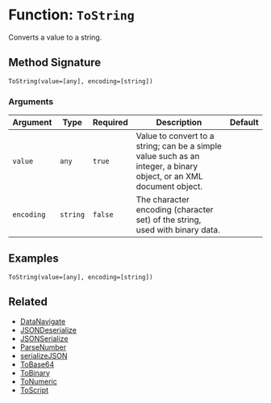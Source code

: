 [comment]: # (Note: This documentation is generated dynamically in the build process.  To modify the contents, change the javadoc on the _invoke method of the BIF class)

# Function: `ToString`

Converts a value to a string.

## Method Signature
```
ToString(value=[any], encoding=[string])
```
### Arguments

| Argument | Type | Required | Description | Default |
|----------|------|----------|-------------|---------|
| `value` | `any` | `true` | Value to convert to a string; can be a simple value such as an integer, a binary object, or an XML document object. |  |
| `encoding` | `string` | `false` | The character encoding (character set) of the string, used with binary data. |  |

## Examples

```
ToString(value=[any], encoding=[string])
```

## Related
  * [DataNavigate](DataNavigate.md)
  * [JSONDeserialize](JSONDeserialize.md)
  * [JSONSerialize](JSONSerialize.md)
  * [ParseNumber](ParseNumber.md)
  * [serializeJSON](serializeJSON.md)
  * [ToBase64](ToBase64.md)
  * [ToBinary](ToBinary.md)
  * [ToNumeric](ToNumeric.md)
  * [ToScript](ToScript.md)

